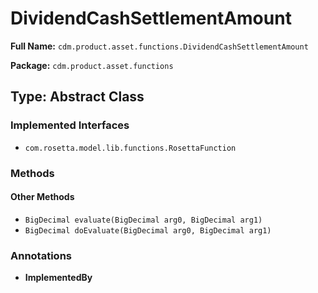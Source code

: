 # DividendCashSettlementAmount

**Full Name:** `cdm.product.asset.functions.DividendCashSettlementAmount`

**Package:** `cdm.product.asset.functions`

## Type: Abstract Class

### Implemented Interfaces

- `com.rosetta.model.lib.functions.RosettaFunction`

### Methods

#### Other Methods

- `BigDecimal evaluate(BigDecimal arg0, BigDecimal arg1)`
- `BigDecimal doEvaluate(BigDecimal arg0, BigDecimal arg1)`

### Annotations

- **ImplementedBy**

